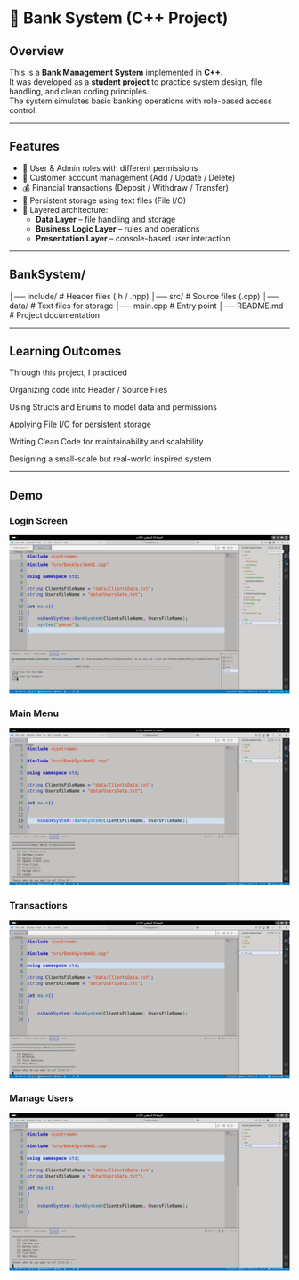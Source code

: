# 🏦 Bank System (C++ Project)

##  Overview
This is a **Bank Management System** implemented in **C++**.  
It was developed as a **student project** to practice system design, file handling, and clean coding principles.  
The system simulates basic banking operations with role-based access control.

---

##  Features
- 👥 User & Admin roles with different permissions  
- 🏦 Customer account management (Add / Update / Delete)  
- 💰 Financial transactions (Deposit / Withdraw / Transfer)  
- 💾 Persistent storage using text files (File I/O)  
- 🧩 Layered architecture:
  - **Data Layer** – file handling and storage  
  - **Business Logic Layer** – rules and operations  
  - **Presentation Layer** – console-based user interaction  

---

## BankSystem/
│── include/       # Header files (.h / .hpp)
│── src/           # Source files (.cpp)
│── data/          # Text files for storage
│── main.cpp       # Entry point
│── README.md      # Project documentation
 
---

## Learning Outcomes

Through this project, I practiced 

Organizing code into Header / Source Files

Using Structs and Enums to model data and permissions

Applying File I/O for persistent storage

Writing Clean Code for maintainability and scalability

Designing a small-scale but real-world inspired system

--- 

## Demo

### Login Screen
![Login Screen](Demo/Images/LoginScreen.png)

### Main Menu
![Main Menu](Demo/Images/MainMenueScreen.png)

### Transactions
![Transactions](Demo/Images/TransactionsScreen.png)

### Manage Users
![Manage Users](Demo/Images/ManageUsersScreen.png)
